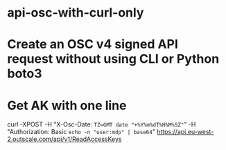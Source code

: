 # api-osc-with-curl-only

# Create an OSC v4 signed API request without using CLI or Python boto3

# Get AK with one line 
curl -XPOST -H "X-Osc-Date: `TZ=GMT date "+%Y%m%dT%H%M%SZ"`" -H "Authorization: Basic `echo -n "user:mdp" | base64`" https://api.eu-west-2.outscale.com/api/v1/ReadAccessKeys

